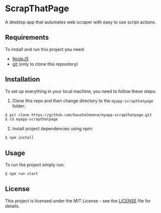 # ScrapThatPage

A desktop app that automates web scraper with easy to use script actions.

## Requirements

To install and run this project you need:

- [NodeJS](https://nodejs.org/ "NodeJS")
- [git](https://git-scm.com/downloads "git") (only to clone this repository)

## Installation

To set up everything in your local machine, you need to follow these steps:

1. Clone this repo and then change directory to the `myapp-scrapthatpage` folder:

```bash
$ git clone https://github.com/kaushalmeena/myapp-scrapthatpage.git
$ cd myapp-scrapthatpage
```

2. Install project dependencies using npm:

```bash
$ npm install
```

## Usage

To run the project simply run:

```bash
$ npm run start
```

## License

This project is licensed under the MIT License - see the [LICENSE](LICENSE) file for details.
